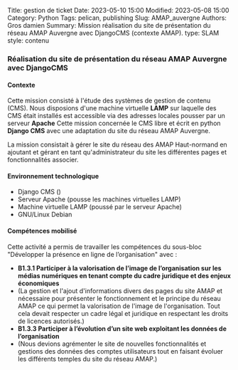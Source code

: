 Title: gestion de ticket
Date: 2023-05-10 15:00
Modified: 2023-05-08 15:00
Category: Python
Tags: pelican, publishing
Slug: AMAP_auvergne
Authors: Gros damien
Summary: Mission réalisation du site de présentation du réseau AMAP Auvergne avec DjangoCMS (contexte AMAP).
type: SLAM
style: contenu
                    
### Réalisation du site de présentation du réseau AMAP Auvergne avec DjangoCMS

#### Contexte

Cette mission consisté à l'étude des systèmes de gestion de contenu (CMS). Nous disposions d'une machine virtuelle **LAMP** sur laquelle des CMS était installés est accessible via des adresses locales pousser par un serveur **Apache** Cette mission concernée le CMS libre et écrit en python **Django CMS** avec une adaptation du site du réseau AMAP Auvergne.

La mission consistait à gérer le site du réseau des AMAP Haut-normand en ajoutant et gérant en tant qu'administrateur du site les différentes pages et fonctionnalités associer.

#### Environnement technologique

- Django CMS ()
- Serveur Apache (pousse les machines virtuelles LAMP)
- Machine virtuelle LAMP (poussé par le serveur Apache)
- GNU/Linux Debian

#### Compétences mobilisé

Cette activité a permis de travailler les compétences du sous-bloc "Développer la présence en ligne de l’organisation" avec :

- **B1.3.1 Participer à la valorisation de l’image de l’organisation sur les médias numériques en tenant compte du cadre juridique et des enjeux économiques**
- (La gestion et l'ajout d'informations divers des pages du site AMAP et nécessaire pour présenter le fonctionnement et le principe du réseau AMAP ce qui permet la valorisation de l'image de l'organisation. Tout cela devait respecter un cadre légal et juridique en respectant les droits de licences autorisés.)
- **B1.3.3 Participer à l’évolution d’un site web exploitant les données de l’organisation**
- (Nous devions agrémenter le site de nouvelles fonctionnalités et gestions des données des comptes utilisateurs tout en faisant évoluer les différents temples du site du réseau AMAP.)